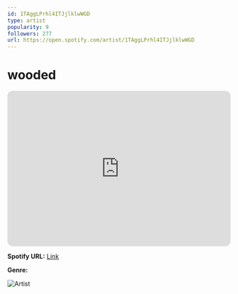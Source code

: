 ```yaml
---
id: 1TAggLPrhl4ITJjlklwWGD
type: artist
popularity: 9
followers: 277
url: https://open.spotify.com/artist/1TAggLPrhl4ITJjlklwWGD
---
```

# wooded

<iframe style="border-radius:12px" src="https://open.spotify.com/embed/artist/1TAggLPrhl4ITJjlklwWGD" width="100%" height="352" frameBorder="0" allowfullscreen="" allow="autoplay; clipboard-write; encrypted-media; fullscreen; picture-in-picture" loading="lazy"></iframe>

**Spotify URL:** [Link](https://open.spotify.com/artist/1TAggLPrhl4ITJjlklwWGD)

**Genre:** 

![Artist](https://i.scdn.co/image/ab6761610000e5eb676ab7604c876ac69d6e1e5d)
